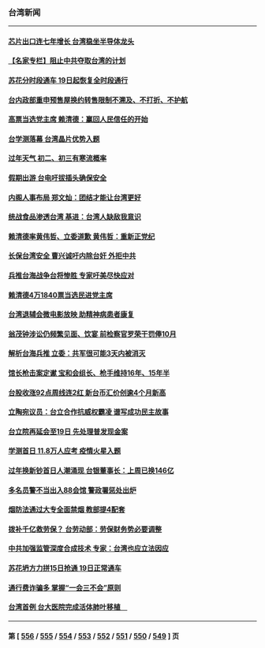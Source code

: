 ### 台湾新闻
---
#### [芯片出口连七年增长 台湾稳坐半导体龙头](../../pages/ncid1349361/n13908188.md) 
#### [【名家专栏】阻止中共夺取台湾的计划](../../pages/ncid1349361/n13907549.md) 
#### [苏花分时段通车 19日起恢复全时段通行](../../pages/ncid1349361/n13907694.md) 
#### [台内政部重申预售屋换约转售限制不溯及、不打折、不护航](../../pages/ncid1349361/n13907604.md) 
#### [高票当选党主席 赖清德：赢回人民信任的开始](../../pages/ncid1349361/n13907648.md) 
#### [台学测落幕 台湾晶片优势入题](../../pages/ncid1349361/n13907650.md) 
#### [过年天气 初二、初三有寒流概率](../../pages/ncid1349361/n13907652.md) 
#### [假期出游 台电吁拔插头确保安全](../../pages/ncid1349361/n13907653.md) 
#### [内阁人事布局 郑文灿：团结才能让台湾更好](../../pages/ncid1349361/n13907618.md) 
#### [统战食品渗透台湾 基进：台湾人缺敌我意识](../../pages/ncid1349361/n13907615.md) 
#### [赖清德率黄伟哲、立委道歉 黄伟哲：重新正党纪](../../pages/ncid1349361/n13907617.md) 
#### [长保台湾安全 曹兴诚吁内除台奸 外拒中共](../../pages/ncid1349361/n13907564.md) 
#### [兵推台海战争台将惨胜 专家吁美尽快应对](../../pages/ncid1349361/n13906429.md) 
#### [赖清德4万1840票当选民进党主席](../../pages/ncid1349361/n13907563.md) 
#### [台湾退辅会微电影放映 助精神病患者康复](../../pages/ncid1349361/n13906774.md) 
#### [翁茂钟涉讼仍频繁见面、饮宴 前检察官罗荣干罚俸10月](../../pages/ncid1349361/n13906364.md) 
#### [解析台海兵推 立委：共军很可能3天内被消灭](../../pages/ncid1349361/n13906345.md) 
#### [馆长枪击案定谳 宝和会组长、枪手维持16年、15年半](../../pages/ncid1349361/n13906347.md) 
#### [台股收涨92点周线连2红 新台币汇价创逾4个月新高](../../pages/ncid1349361/n13906350.md) 
#### [立陶宛议员：台立合作抗威权霸凌 谱写成功民主故事](../../pages/ncid1349361/n13906330.md) 
#### [台立院再延会至19日 先处理普发现金案](../../pages/ncid1349361/n13906392.md) 
#### [学测首日 11.8万人应考 疫情火星入题](../../pages/ncid1349361/n13906348.md) 
#### [过年换新钞首日人潮涌现 台银董事长：上周已换146亿](../../pages/ncid1349361/n13906352.md) 
#### [多名员警不当出入88会馆 警政署惩处出炉](../../pages/ncid1349361/n13906351.md) 
#### [烟防法通过大专全面禁烟 教部提4配套](../../pages/ncid1349361/n13906355.md) 
#### [拨补千亿救劳保？ 台劳动部：劳保财务势必要调整](../../pages/ncid1349361/n13906382.md) 
#### [中共加强监管深度合成技术 专家：台湾也应立法因应](../../pages/ncid1349361/n13906342.md) 
#### [苏花坍方力拼15日抢通 19日正常通车](../../pages/ncid1349361/n13906362.md) 
#### [通行费诈骗多 掌握“一会三不会”原则](../../pages/ncid1349361/n13906365.md) 
#### [台湾首例 台大医院完成活体肺叶移植　](../../pages/ncid1349361/n13906368.md) 

---
#### 第 [ [556](./556.md) / [555](./555.md) / [554](./554.md) / [553](./553.md) / [552](./552.md) / [551](./551.md) / [550](./550.md) / [549](./549.md) ] 页
